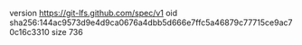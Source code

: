 version https://git-lfs.github.com/spec/v1
oid sha256:144ac9573d9e4d9ca0676a4dbb5d666e7ffc5a46879c77715ce9ac70c16c3310
size 736
